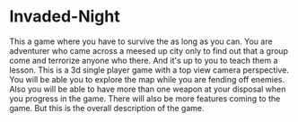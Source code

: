 # Invaded-Night

This a game where you have to survive the as long as you can. You are adventurer who came across a meesed up city only to find out that a group come and terrorize anyone who there. And it's up to you to teach them a lesson. This is a 3d single player game with a top view camera perspective. You will be able you to explore the map while you are fending off enemies. Also you will be able to have more than one weapon at your disposal when you progress in the game. There will also be more features coming to the game. But this is the overall description of the game.
